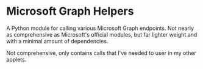 # Microsoft Graph Helpers

A Python module for calling various Microsoft Graph endpoints. Not nearly as comprehensive as Microsoft's official modules, but far lighter weight and with a minimal amount of dependencies.

Not comprehensive, only contains calls that I've needed to user in my other applets.
